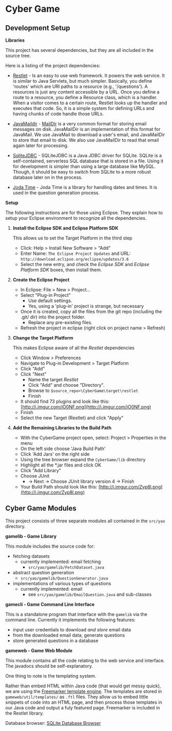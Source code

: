 Cyber Game
==========


Development Setup
-----------------

**Libraries**

This project has several dependencies, but they are all included in the source tree.

Here is a listing of the project dependencies:

* [Restlet](http://www.restlet.org/) -  Is an easy to use web framework. It powers the web service. It is similar to Java Servlets, but much simpler. Basically, you define 'routes' which are URI paths to a resource (e.g., '/questions'). A resources is just any content accessible by a URL. Once you define a route to a resource, you define a Resource class, which is a handler. When a visitor comes to a certain route, Restlet looks up the handler and executes that code. So, it is a simple system for defining URLs and having chunks of code handle those URLs.

* [JavaMaildir](http://javamaildir.sourceforge.net/) - [MailDir](http://en.wikipedia.org/wiki/Maildir) is a very common format for storing email messages on disk. JavaMailDir is an implementation of this format for JavaMail. We use JavaMail to download a user's email, and JavaMailDir to store that email to disk. We also use JavaMailDir to read that email again later for processing.

* [SqliteJDBC](http://www.zentus.com/sqlitejdbc/) - SQLiteJDBC is a Java JDBC driver for SQLite. SQLite is a self-contained, serverless SQL database that is stored in a file. Using it for development is simpler than using a large database like MySQL. Though, it should be easy to switch from SQLite to a more robust database later on in the process.

* [Joda Time](http://joda-time.sourceforge.net/) - Joda Time is a library for handling dates and times. It is used in the question generation process.


**Setup**

The following instructions are for those using Eclipse. They explain how to setup your Eclipse environment to recognize all the dependencies. 

1. **Install the Eclipse SDK and Eclipse Platform SDK**

    This allows us to set the Target Platform in the third step

    * Click:  Help > Install New Software > "Add"
    * Enter  Name: `The Eclipse Project Updates` and URL: `http://download.eclipse.org/eclipse/updates/3.6`
    * Select the new entry, and check the *Eclipse SDK* and *Eclipse Platform SDK* boxes, then install them.


2. **Create the Eclipse Project**

    * In Eclipse: File > New > Project...
    * Select "Plug-in Project"
        * Use default settings.
        * Yes, using a 'plug-in' project is strange, but necessary
    * Once it is created, copy all the files from the git repo (including the .git/ dir) into the project folder.
        * Replace any pre-existing files.
    * Refresh the project in eclipse (right click on project name > Refresh)

3. **Change the Target Platform**

    This makes Eclipse aware of all the *Restlet* dependencies

    * Click Window > Preferences
    * Navigate to Plug-in Development > Target Platform
    * Click "Add"
    * Click "Next"
        * Name the target *Restlet*
        * Click "Add" and choose "Directory".
        * Browse to `$source_repo>\CyberGame\target\restlet`
        * Finish
    * It should find 73 plugins and look like this: [http://i.imgur.com/iO0NF.png](http://i.imgur.com/iO0NF.png)
    * Finish
    * Select the new Target (Restlet) and click "Apply"

4. **Add the Remaining Libraries to the Build Path**

    * With the CyberGame project open, select: Project > Properties in the menu
    * On the left side choose 'Java Build Path'
    * Click 'Add Jars' on the right side
    * Using the tree browser expand the `CyberGame/lib` directory
    * Highlight all the *.jar files and click OK
    * Click "Add Library"
    * Choose JUnit
        * -> Next -> Choose JUnit library version 4 -> Finish
    * Your Build Path should look like this: [http://i.imgur.com/Zyp8l.png](http://i.imgur.com/Zyp8l.png)


Cyber Game Modules
------------------

This project consists of three separate modules all contained in the `src/yao` directory.

**gamelib - Game Library**

This module includes the source code for:

* fetching datasets
    * currently implemented: email fetching
        * `src/yao/gamelib/FetchDataset.java`
* abstract question generation
    * `src/yao/gamelib/QuestionGenerator.java`
* implementations of various types of questions
    * currently implemented: email
        * see `src/yao/gamelib/EmailQuestion.java` and sub-classes

**gamecli - Game Command Line Interface**

This is a standalone program that interface with the `gamelib` via the command line. Currently it implements the following features:

* input user credentials to download *and store* email data
* from the downloaded email data, generate questions
* store generated questions in a database

**gameweb - Game Web Module**

This module contains all the code relating to the web service and interface. The javadocs should be self-explanatory.

One thing to note is the templating system.

Rather than embed HTML within Java code (that would get messy quick), we are using the [Freemarker template engine](http://freemarker.sourceforge.net/). The templates are stored in `gameweb/util/templates/` as `.ftl` files. They allow us to embed little snippets of code into an HTML page, and then process those templates in our Java code and output a fuly featured page. Freemarker is included in the Restlet library.

Database browser: [SQLite Database Browser](http://sqlitebrowser.sourceforge.net/)
